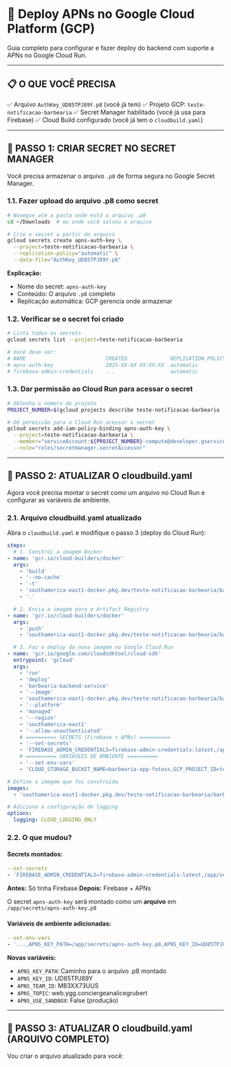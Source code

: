 # 🚀 Deploy APNs no Google Cloud Platform (GCP)

Guia completo para configurar e fazer deploy do backend com suporte a APNs no Google Cloud Run.

---

## 📋 O QUE VOCÊ PRECISA

✅ Arquivo `AuthKey_UD85TPJ89Y.p8` (você já tem)
✅ Projeto GCP: `teste-notificacao-barbearia`
✅ Secret Manager habilitado (você já usa para Firebase)
✅ Cloud Build configurado (você já tem o `cloudbuild.yaml`)

---

## 🔐 PASSO 1: CRIAR SECRET NO SECRET MANAGER

Você precisa armazenar o arquivo `.p8` de forma segura no Google Secret Manager.

### 1.1. Fazer upload do arquivo .p8 como secret

```bash
# Navegue até a pasta onde está o arquivo .p8
cd ~/Downloads  # ou onde você salvou o arquivo

# Crie o secret a partir do arquivo
gcloud secrets create apns-auth-key \
  --project=teste-notificacao-barbearia \
  --replication-policy="automatic" \
  --data-file="AuthKey_UD85TPJ89Y.p8"
```

**Explicação:**
- Nome do secret: `apns-auth-key`
- Conteúdo: O arquivo `.p8` completo
- Replicação automática: GCP gerencia onde armazenar

### 1.2. Verificar se o secret foi criado

```bash
# Lista todos os secrets
gcloud secrets list --project=teste-notificacao-barbearia

# Você deve ver:
# NAME                          CREATED              REPLICATION_POLICY  LOCATIONS
# apns-auth-key                 2025-XX-XX XX:XX:XX  automatic           -
# firebase-admin-credentials    ...                  automatic           -
```

### 1.3. Dar permissão ao Cloud Run para acessar o secret

```bash
# Obtenha o número do projeto
PROJECT_NUMBER=$(gcloud projects describe teste-notificacao-barbearia --format="value(projectNumber)")

# Dê permissão para o Cloud Run acessar o secret
gcloud secrets add-iam-policy-binding apns-auth-key \
  --project=teste-notificacao-barbearia \
  --member="serviceAccount:${PROJECT_NUMBER}-compute@developer.gserviceaccount.com" \
  --role="roles/secretmanager.secretAccessor"
```

---

## 📝 PASSO 2: ATUALIZAR O cloudbuild.yaml

Agora você precisa montar o secret como um arquivo no Cloud Run e configurar as variáveis de ambiente.

### 2.1. Arquivo cloudbuild.yaml atualizado

Abra o `cloudbuild.yaml` e modifique o passo 3 (deploy do Cloud Run):

```yaml
steps:
  # 1. Constrói a imagem Docker
- name: 'gcr.io/cloud-builders/docker'
  args:
    - 'build'
    - '--no-cache'
    - '-t'
    - 'southamerica-east1-docker.pkg.dev/teste-notificacao-barbearia/barbearia-repo/barbearia-app:latest'
    - '.'

  # 2. Envia a imagem para o Artifact Registry
- name: 'gcr.io/cloud-builders/docker'
  args:
    - 'push'
    - 'southamerica-east1-docker.pkg.dev/teste-notificacao-barbearia/barbearia-repo/barbearia-app:latest'

  # 3. Faz o deploy da nova imagem no Google Cloud Run
- name: 'gcr.io/google.com/cloudsdktool/cloud-sdk'
  entrypoint: 'gcloud'
  args:
    - 'run'
    - 'deploy'
    - 'barbearia-backend-service'
    - '--image'
    - 'southamerica-east1-docker.pkg.dev/teste-notificacao-barbearia/barbearia-repo/barbearia-app:latest'
    - '--platform'
    - 'managed'
    - '--region'
    - 'southamerica-east1'
    - '--allow-unauthenticated'
    # ========== SECRETS (Firebase + APNs) ==========
    - '--set-secrets'
    - 'FIREBASE_ADMIN_CREDENTIALS=firebase-admin-credentials:latest,/app/secrets/apns-auth-key.p8=apns-auth-key:latest'
    # ========== VARIÁVEIS DE AMBIENTE ==========
    - '--set-env-vars'
    - 'CLOUD_STORAGE_BUCKET_NAME=barbearia-app-fotoss,GCP_PROJECT_ID=teste-notificacao-barbearia,KMS_CRYPTO_KEY_NAME=projects/teste-notificacao-barbearia/locations/southamerica-east1/keyRings/barbearia-app-keys/cryptoKeys/firestore-data-key/cryptoKeyVersions/1,APNS_KEY_PATH=/app/secrets/apns-auth-key.p8,APNS_KEY_ID=UD85TPJ89Y,APNS_TEAM_ID=M83XX73UUS,APNS_TOPIC=web.ygg.conciergeanalicegrubert,APNS_USE_SANDBOX=False'

# Define a imagem que foi construída
images:
  - 'southamerica-east1-docker.pkg.dev/teste-notificacao-barbearia/barbearia-repo/barbearia-app:latest'

# Adiciona a configuração de logging
options:
  logging: CLOUD_LOGGING_ONLY
```

### 2.2. O que mudou?

#### **Secrets montados:**

```yaml
--set-secrets
- 'FIREBASE_ADMIN_CREDENTIALS=firebase-admin-credentials:latest,/app/secrets/apns-auth-key.p8=apns-auth-key:latest'
```

**Antes:** Só tinha Firebase
**Depois:** Firebase + APNs

O secret `apns-auth-key` será montado como um **arquivo** em `/app/secrets/apns-auth-key.p8`

#### **Variáveis de ambiente adicionadas:**

```yaml
--set-env-vars
- '...,APNS_KEY_PATH=/app/secrets/apns-auth-key.p8,APNS_KEY_ID=UD85TPJ89Y,APNS_TEAM_ID=M83XX73UUS,APNS_TOPIC=web.ygg.conciergeanalicegrubert,APNS_USE_SANDBOX=False'
```

**Novas variáveis:**
- `APNS_KEY_PATH`: Caminho para o arquivo .p8 montado
- `APNS_KEY_ID`: UD85TPJ89Y
- `APNS_TEAM_ID`: M83XX73UUS
- `APNS_TOPIC`: web.ygg.conciergeanalicegrubert
- `APNS_USE_SANDBOX`: False (produção)

---

## 📄 PASSO 3: ATUALIZAR O cloudbuild.yaml (ARQUIVO COMPLETO)

Vou criar o arquivo atualizado para você:

